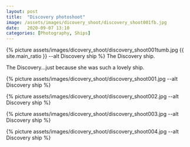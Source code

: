 ```yaml
---
layout: post
title:  "Discovery photoshoot"
image: /assets/images/dicovery_shoot/discovery_shoot001fb.jpg
date:   2020-09-07 13:10
categories: [Photography, Ships]
---
```

{% picture assets/images/dicovery_shoot/discovery_shoot001tumb.jpg {{ site.main_ratio }} --alt Discovery ship %}
The Discovery ship.

<!--more-->

The Discovery...just because she was such a lovely ship.

{% picture assets/images/dicovery_shoot/discovery_shoot001.jpg --alt Discovery ship %}

{% picture assets/images/dicovery_shoot/discovery_shoot002.jpg --alt Discovery ship %}

{% picture assets/images/dicovery_shoot/discovery_shoot003.jpg --alt Discovery ship %}

{% picture assets/images/dicovery_shoot/discovery_shoot004.jpg --alt Discovery ship %}



